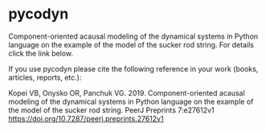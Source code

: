 # pycodyn
Component-oriented acausal modeling of the dynamical systems in Python language on the example of the model of the sucker rod string.
For details click the link below.

If you use pycodyn please cite the following reference in your work (books, articles, reports, etc.):

Kopei VB, Onysko OR, Panchuk VG. 2019. Component-oriented acausal modeling of the dynamical systems in Python language on the example of the model of the sucker rod string. PeerJ Preprints 7:e27612v1 https://doi.org/10.7287/peerj.preprints.27612v1
